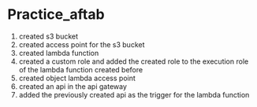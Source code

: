 # Practice_aftab

1. created s3 bucket
2. created access point for the s3 bucket
3. created lambda function
4. created a custom role and added the created role to the execution role of the lambda function created before
5. created object lambda access point
6. created an api in the api gateway
7. added the previously created api as the trigger for the lambda function
